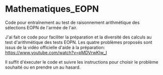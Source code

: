 # Mathematiques_EOPN
Code pour entraînement au test de raisonnement arithmétique des sélections EOPN de l'armée de l'air.

J'ai fait ce code pour faciliter la préparation et la diversité des calculs au test d'arithmétique des tests EOPN. 
Les quatre problèmes proposés sont issus de la vidéo officielle d'aide à la préparation: https://www.youtube.com/watch?v=pMDVrwKlw_I

Il suffit d'éxecuter le code et suivre les instructions pour choisir le problème souhaité ou en prendre un au hasard.
